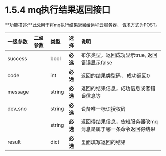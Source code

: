 # 1.5.4 mq执行结果返回接口

**功能描述:**此处用于将mq执行结果返回给远程云服务器， 请求方式为POST。

| **一级参数** | 二级参数 | 类型 | 选择 | 说明 |
| :--- | :--- | :--- | :--- | :--- |
| success |  | bool | **必选** | 布尔类型，返回成功显示true, 返回错误显示false |
| code |  | int | **必选** | 返回的结果类型码， 成功返回0 |
| message |  | string | **必选** | 返回的结果信息，成功信息或者错误信息等 |
| dev\_sno |  | string | **必选** | 设备唯一标识授权码 |
|  |  | string | **必选** | 返回得结果信息，告知服务器改mq消息是属于哪一条命令返回得结果 |
| result |  | dict | **必选** | 里面填写返回的结果 |

